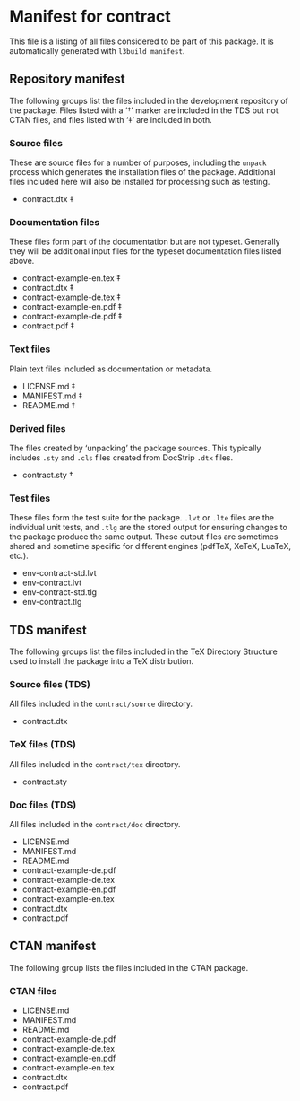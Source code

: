 # Manifest for contract

This file is a listing of all files considered to be part of this package.
It is automatically generated with `l3build manifest`.


## Repository manifest

The following groups list the files included in the development repository of the package.
Files listed with a ‘†’ marker are included in the TDS but not CTAN files, and files listed
with ‘‡’ are included in both.

### Source files

These are source files for a number of purposes, including the `unpack` process which
generates the installation files of the package. Additional files included here will also
be installed for processing such as testing.

* contract.dtx ‡

### Documentation files

These files form part of the documentation but are not typeset. Generally they will be
additional input files for the typeset documentation files listed above.

* contract-example-en.tex ‡
* contract.dtx ‡
* contract-example-de.tex ‡
* contract-example-en.pdf ‡
* contract-example-de.pdf ‡
* contract.pdf ‡

### Text files

Plain text files included as documentation or metadata.

* LICENSE.md ‡
* MANIFEST.md ‡
* README.md ‡

### Derived files

The files created by ‘unpacking’ the package sources. This typically includes
`.sty` and `.cls` files created from DocStrip `.dtx` files.

* contract.sty †

### Test files

These files form the test suite for the package. `.lvt` or `.lte` files are the individual
unit tests, and `.tlg` are the stored output for ensuring changes to the package produce
the same output. These output files are sometimes shared and sometime specific for
different engines (pdfTeX, XeTeX, LuaTeX, etc.).

* env-contract-std.lvt 
* env-contract.lvt 
* env-contract-std.tlg 
* env-contract.tlg 


## TDS manifest

The following groups list the files included in the TeX Directory Structure used to install
the package into a TeX distribution.

### Source files (TDS)

All files included in the `contract/source` directory.

* contract.dtx 

### TeX files (TDS)

All files included in the `contract/tex` directory.

* contract.sty 

### Doc files (TDS)

All files included in the `contract/doc` directory.

* LICENSE.md 
* MANIFEST.md 
* README.md 
* contract-example-de.pdf 
* contract-example-de.tex 
* contract-example-en.pdf 
* contract-example-en.tex 
* contract.dtx 
* contract.pdf 


## CTAN manifest

The following group lists the files included in the CTAN package.

### CTAN files

* LICENSE.md 
* MANIFEST.md 
* README.md 
* contract-example-de.pdf 
* contract-example-de.tex 
* contract-example-en.pdf 
* contract-example-en.tex 
* contract.dtx 
* contract.pdf 
